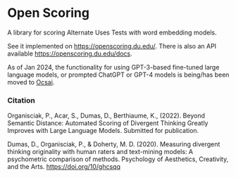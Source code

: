 # Open Scoring

A library for scoring Alternate Uses Tests with word embedding models.

See it implemented on https://openscoring.du.edu/. There is also an API available https://openscoring.du.edu/docs.

As of Jan 2024, the functionality for using GPT-3-based fine-tuned large language models, or prompted ChatGPT or GPT-4 models is being/has been moved to [Ocsai](https://github.com/massivetexts/ocsai).

### Citation

Organisciak, P., Acar, S., Dumas, D., Berthiaume, K., (2022).  Beyond Semantic Distance: Automated Scoring of Divergent Thinking Greatly Improves with Large Language Models. Submitted for publication.

Dumas, D., Organisciak, P., & Doherty, M. D. (2020). Measuring divergent thinking originality with human raters and text-mining models: A psychometric comparison of methods. Psychology of Aesthetics, Creativity, and the Arts. https://doi.org/10/ghcsqq
